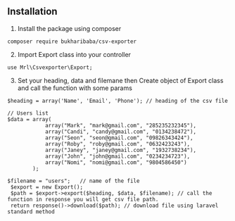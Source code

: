 ## Installation

1. Install the package using composer

```
composer require bukharibaba/csv-exporter
```

2. Import Export class into your controller

```
use Mrl\Csvexporter\Export;
```

3. Set your heading, data and filemane then Create object of Export class and call the function with some params

```
$heading = array('Name', 'Email', 'Phone'); // heading of the csv file

// Users list
$data = array(
            array("Mark", "mark@gmail.com", "285235232345"),
            array("Candi", "candy@gmail.com", "0134238472"),
            array("Seon", "seon@gmail.com", "09826343424"),
            array("Roby", "roby@gmail.com", "0632423243"),
            array("Janey", "janey@gmail.com", "1932738234"),
            array("John", "john@gmail.com", "0234234723"),
            array("Nomi", "nomi@gmail.com", "9804586450")
        );

$filename = "users";   // name of the file
 $export = new Export();
 $path = $export->export($heading, $data, $filename); // call the function in response you will get csv file path.
 return response()->download($path); // download file using laravel standard method
 
```
